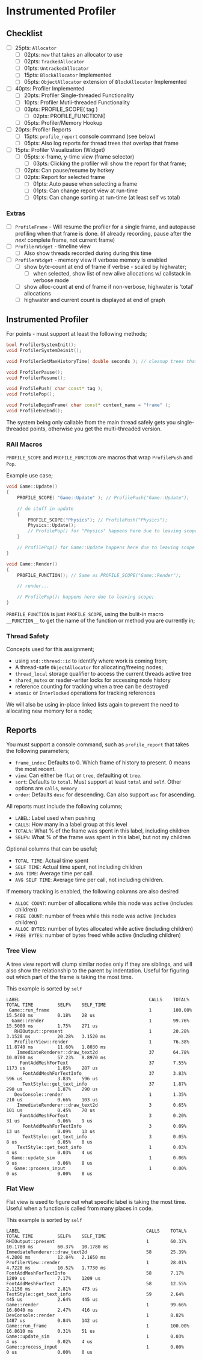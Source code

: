 Instrumented Profiler
======

## Checklist
- [ ] 25pts: `Allocator`
    - [ ] 02pts: `new` that takes an allocator to use
    - [ ] 02pts: `TrackedAllocator`
    - [ ] 01pts: `UntrackedAllocator`
    - [ ] 15pts: `BlockAllocator` Implemented
    - [ ] 05pts:  `ObjectAllocator` extension of `BlockAllocator` Implemented
- [ ] 40pts: Profiler Implemented
    - [ ] 20pts: Profiler Single-threaded Functionality
    - [ ] 10pts: Profiler Mutli-threaded Functionality 
    - [ ] 03pts: PROFILE_SCOPE( tag )
        - [ ] 02pts: PROFILE_FUNCTION()
    - [ ] 05pts: Profiler/Memory Hookup
- [ ] 20pts: Profiler Reports
    - [ ] 15pts: `profile_report` console command (see below)
    - [ ] 05pts: Also log reports for thread trees that overlap that frame 
- [ ] 15pts: Profiler Visualization (Widget)
    - [ ] 05pts: x-frame, y-time view (frame selector)
        - [ ] 03pts: Clicking the profiler will show the report for that frame; 
    - [ ] 02pts: Can pause/resume by hotkey
    - [ ] 02pts: Report for selected frame
        - [ ] 01pts: Auto pause when selecting a frame
        - [ ] 01pts: Can change report view at run-time
        - [ ] 01pts: Can change sorting at run-time (at least self vs total)

### Extras
- [ ] `ProfileFrame` - Will resume the profiler for a single frame, and autopause profiling when that 
      frame is done.  (if already recording, pause after the *next* complete frame, not current frame)
- [ ] `ProfilerWidget` - timeline view
  - [ ] Also show threads recorded during during this time 
- [ ] `ProfilerWidget` - memory view if verbose memory is enabled
  - [ ] show byte-count at end of frame if verbse - scaled by highwater; 
      - [ ] when selected, show list of new alive allocations w/ callstack in verbose mode
  - [ ] show alloc-count at end of frame if non-verbose, highwater is 'total' allocations
  - [ ] highwater and current count is displayed at end of graph

## Instrumented Profiler
For points - must support at least the following methods; 

```cpp
bool ProfilerSystemInit(); 
void ProfilerSystemDeinit(); 

void ProfilerSetMaxHistoryTime( double seconds ); // cleanup trees that are older than seconds 

void ProfilerPause(); 
void ProfilerResume();

void ProfilePush( char const* tag );      
void ProfilePop();                      

void ProfileBeginFrame( char const* context_name = "frame" );  
void ProfileEndEnd();  
```

The system being only callable from the main thread safely gets you single-threaded points, otherwise you get 
the multi-threaded version. 

### RAII Macros
`PROFILE_SCOPE` and `PROFILE_FUNCTION` are macros that wrap `ProfilePush` and `Pop`.

Example use case; 

```cpp
void Game::Update()
{
    PROFILE_SCOPE( "Game::Update" ); // ProfilePush("Game::Update"); 

    // do stuff in update
    {
        PROFILE_SCOPE("Physics"); // ProfilePush("Physics");  
        Physics::Update(); 
        // ProfilePop() for "Physics" happens here due to leaving scope
    }

    // ProfilePop() for Game::Update happens here due to leaving scope
}

void Game::Render()
{
    PROFILE_FUNCTION(); // Same as PROFILE_SCOPE("Game::Render"); 

    // render...

    // ProfilePop(); happens here due to leaving scope; 
}
```

`PROFILE_FUNCTION` is just `PROFILE_SCOPE`, using the bulit-in macro `__FUNCTION__` to get the name of the function 
or method you are currently in; 


### Thread Safety
Concepts used for this assignment; 

- using `std::thread::id` to identify where work is coming from; 
- A thread-safe `ObjectAllocator` for allocating/freeing nodes; 
- `thread_local` storage qualifier to access the current threads active tree
- `shared_mutex` or reader-writer locks for accessing node history
- reference counting for tracking when a tree can be destroyed
- `atomic` or `Interlocked` operations for tracking references

We will also be using in-place linked lists again to prevent the need to allocating new memory for a node; 

## Reports

You must support a console command, such as `profile_report` that takes the following parameters; 

- `frame_index`:  Defaults to 0.  Which frame of history to present.  0 means the most recent. 
- `view`:  Can either be `flat` or `tree`, defaulting ot `tree`.  
- `sort`:  Defaults to `total`.  Must support at least `total` and `self`.  Other options are `calls`, `memory`
- `order`:  Defaults `desc` for descending.  Can also support `asc` for ascending. 

All reports must include the following columns;
- `LABEL`:  Label used when pushing
- `CALLS`:  How many in a label group at this level
- `TOTAL%`:  What % of the frame was spent in this label, including children
- `SELF%`:  What % of the frame was spent in this label, but not my children

Optional columns that can be useful; 
- `TOTAL TIME`:  Actual time spent
- `SELF TIME`: Actual time spent, not including children
- `AVG TIME`: Average time per call. 
- `AVG SELF TIME`: Average time per call, not including children. 

If memory tracking is enabled, the following columns are also desired
- `ALLOC COUNT`: number of allocations while this node was active (includes children)
- `FREE COUNT`: number of frees while this node was active (includes children)
- `ALLOC BYTES`: number of bytes allocated while active (including children)
- `FREE BYTES`: number of bytes freed while active (including children) 


### Tree View
A tree view report will clump similar nodes only if they are siblings, and will also show the relationship to the 
parent by indentation.  Useful for figuring out which part of the frame is taking the most time.  

This example is sorted by `self`

```
LABEL                                                CALLS    TOTAL%   TOTAL TIME         SELF%    SELF_TIME       
 Game::run_frame                                     1        100.00%  15.5460 ms         0.18%    28 us          
  Game::render                                       1        99.76%   15.5080 ms         1.75%    271 us         
   RHIOutput::present                                1        20.28%   3.1520 ms          20.28%   3.1520 ms      
   ProfilerView::render                              1        76.38%   11.8740 ms         11.60%   1.8030 ms      
    ImmediateRenderer::draw_text2d                   37       64.78%   10.0700 ms         57.23%   8.8970 ms      
     FontAddMeshForText                              37       7.55%    1173 us            1.85%    287 us         
      FontAddMeshForTextInfo                         37       3.83%    596 us             3.83%    596 us         
      TextStyle::get_text_info                       37       1.87%    290 us             1.87%    290 us         
   DevConsole::render                                1        1.35%    210 us             0.66%    103 us         
    ImmediateRenderer::draw_text2d                   3        0.65%    101 us             0.45%    70 us          
     FontAddMeshForText                              3        0.20%    31 us              0.06%    9 us           
      FontAddMeshForTextInfo                         3        0.09%    13 us              0.09%    13 us          
      TextStyle::get_text_info                       3        0.05%    8 us               0.05%    8 us           
    TextStyle::get_text_info                         1        0.03%    4 us               0.03%    4 us           
  Game::update_sim                                   1        0.06%    9 us               0.06%    8 us           
   Game::process_input                               1        0.00%    0 us               0.00%    0 us    
```

### Flat View
Flat view is used to figure out what specific label is taking the most time.  Useful when a function is called from many
places in code. 

This example is sorted by `self`

```
LABEL                                               CALLS    TOTAL%   TOTAL TIME         SELF%    SELF_TIME       
RHIOutput::present                                  1        60.37%   10.1780 ms         60.37%   10.1780 ms     
ImmediateRenderer::draw_text2d                      58       25.39%   4.2800 ms          12.84%   2.1650 ms      
ProfilerView::render                                1        28.01%   4.7220 ms          10.52%   1.7730 ms      
FontAddMeshForTextInfo                              58       7.17%    1209 us            7.17%    1209 us        
FontAddMeshForText                                  58       12.55%   2.1150 ms          2.81%    473 us         
TextStyle::get_text_info                            59       2.64%    445 us             2.64%    445 us         
Game::render                                        1        99.66%   16.8040 ms         2.47%    416 us         
DevConsole::render                                  1        8.82%    1487 us            0.84%    142 us         
Game::run_frame                                     1        100.00%  16.8610 ms         0.31%    51 us          
Game::update_sim                                    1        0.03%    4 us               0.02%    4 us           
Game::process_input                                 1        0.00%    0 us               0.00%    0 us     
```